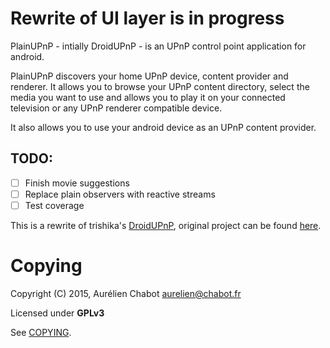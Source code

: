 # Rewrite of UI layer is in progress

PlainUPnP - intially DroidUPnP - is an UPnP control point application for android.

PlainUPnP discovers your home UPnP device, content provider and renderer.
It allows you to browse your UPnP content directory, select the media you want
to use and allows you to play it on your connected television or any UPnP renderer
compatible device.

It also allows you to use your android device as an UPnP content provider.

## TODO:
- [ ] Finish movie suggestions
- [ ] Replace plain observers with reactive streams
- [ ] Test coverage

This is a rewrite of trishika's [DroidUPnP](https://github.com/trishika/DroidUPnP), original project can be found [here](https://github.com/trishika/DroidUPnP).

Copying
=======

Copyright (C) 2015, Aurélien Chabot <aurelien@chabot.fr>

Licensed under **GPLv3**

See [COPYING](https://github.com/m3sv/PlainUPnP/blob/master/COPYING).
